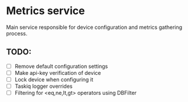 # Metrics service
Main service responsible for device configuration and metrics gathering process.

## TODO:
- [ ] Remove default configuration settings
- [ ] Make api-key verification of device
- [ ] Lock device when configuring it
- [ ] Taskiq logger overrides
- [ ] Filtering for <eq,ne,lt,gt> operators using DBFilter
